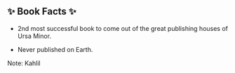 ## ✨ Book Facts ✨

- 2nd most successful book to come out of the great publishing houses of Ursa Minor. <!-- .element: class="fragment" data-fragment-index="0" -->

- Never published on Earth. <!-- .element: class="fragment" data-fragment-index="1" -->

Note:
Kahlil
